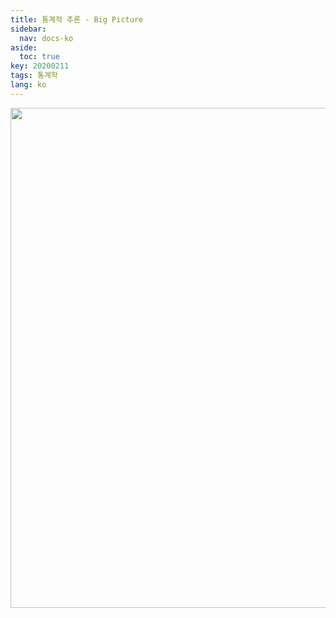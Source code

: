 ```yaml
---
title: 통계적 추론 - Big Picture 
sidebar:
  nav: docs-ko
aside:
  toc: true
key: 20200211
tags: 통계학
lang: ko
---
```


<p align = "center">
    <img width = "800" src = "https://raw.githubusercontent.com/angeloyeo/angeloyeo.github.io/master/pics/2020-02-11_big_picture_stats_infer/pic1.png">
    <br>
</p>